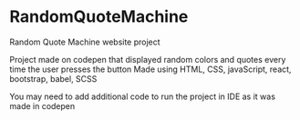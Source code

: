 # RandomQuoteMachine
Random Quote Machine website project

Project made on codepen that displayed random colors and quotes every time the user presses the button
Made using HTML, CSS, javaScript, react, bootstrap, babel, SCSS

You may need to add additional code to run the project in IDE as it was made in codepen
